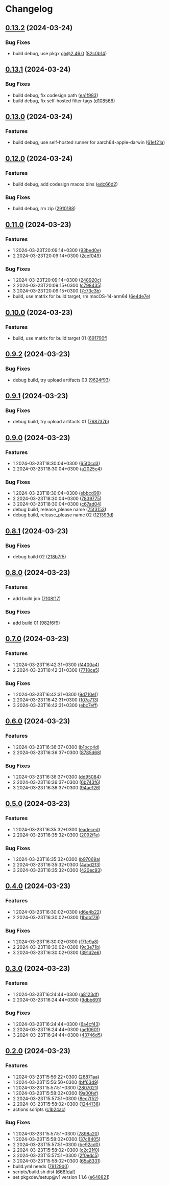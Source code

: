 # Changelog

## [0.13.2](https://github.com/chudnyi/release-playground/compare/v0.13.1...v0.13.2) (2024-03-24)


### Bug Fixes

* build debug, use pkgx gh@2.46.0 ([82c0b14](https://github.com/chudnyi/release-playground/commit/82c0b1405000b7689bf0e22d38a65b5ec6489598))

## [0.13.1](https://github.com/chudnyi/release-playground/compare/v0.13.0...v0.13.1) (2024-03-24)


### Bug Fixes

* build debug, fix codesign path ([ea1f983](https://github.com/chudnyi/release-playground/commit/ea1f983029a795a70eb601e3bb0457987ea674aa))
* build debug, fix self-hosted filter tags ([d108566](https://github.com/chudnyi/release-playground/commit/d108566414abe3330ad28b3f09fdc549cffd2678))

## [0.13.0](https://github.com/chudnyi/release-playground/compare/v0.12.0...v0.13.0) (2024-03-24)


### Features

* build debug, use self-hosted runner for aarch64-apple-darwin ([61ef21a](https://github.com/chudnyi/release-playground/commit/61ef21a70c67403f32f55d112387d46923df251b))

## [0.12.0](https://github.com/chudnyi/release-playground/compare/v0.11.0...v0.12.0) (2024-03-24)


### Features

* build debug, add codesign macos bins ([edc66d2](https://github.com/chudnyi/release-playground/commit/edc66d23e4fa6e9926171bfb47d60b3d5283df26))


### Bug Fixes

* build debug, rm zip ([2910188](https://github.com/chudnyi/release-playground/commit/2910188fea055abb2bec0711b4a64213b43c0136))

## [0.11.0](https://github.com/chudnyi/release-playground/compare/v0.10.0...v0.11.0) (2024-03-23)


### Features

* 1 2024-03-23T20:09:14+0300 ([93bed0e](https://github.com/chudnyi/release-playground/commit/93bed0e956b4c498c65c926dd4b1efdd9130c499))
* 2 2024-03-23T20:09:14+0300 ([2cef049](https://github.com/chudnyi/release-playground/commit/2cef049967b8df898d59b15fa2661fe65ee777ea))


### Bug Fixes

* 1 2024-03-23T20:09:14+0300 ([248920c](https://github.com/chudnyi/release-playground/commit/248920ce007d4265112786abaa16815e97290cd8))
* 2 2024-03-23T20:09:15+0300 ([c798435](https://github.com/chudnyi/release-playground/commit/c7984359a3029e2aed01847c0420a4b95f10a28d))
* 3 2024-03-23T20:09:15+0300 ([7c73c3b](https://github.com/chudnyi/release-playground/commit/7c73c3bb7a97a6c1ca5b534adcd7fa8d2c0a8e71))
* build, use matrix for build target, rm macOS-14-arm64 ([6e4de7e](https://github.com/chudnyi/release-playground/commit/6e4de7ecaad33683b8f56007f1089262003d66d4))

## [0.10.0](https://github.com/chudnyi/release-playground/compare/v0.9.2...v0.10.0) (2024-03-23)


### Features

* build, use matrix for build target 01 ([691790f](https://github.com/chudnyi/release-playground/commit/691790f8953ebe9cf51763f486004a045a05a5f1))

## [0.9.2](https://github.com/chudnyi/release-playground/compare/v0.9.1...v0.9.2) (2024-03-23)


### Bug Fixes

* debug build, try upload artifacts 03 ([9624f93](https://github.com/chudnyi/release-playground/commit/9624f933b256538aa85dec37f69c0da3cde63a65))

## [0.9.1](https://github.com/chudnyi/release-playground/compare/v0.9.0...v0.9.1) (2024-03-23)


### Bug Fixes

* debug build, try upload artifacts 01 ([768737b](https://github.com/chudnyi/release-playground/commit/768737bc8a9fdd480a45a5150922037f137ab9c4))

## [0.9.0](https://github.com/chudnyi/release-playground/compare/v0.8.1...v0.9.0) (2024-03-23)


### Features

* 1 2024-03-23T18:30:04+0300 ([65f0cd3](https://github.com/chudnyi/release-playground/commit/65f0cd3680028434ddabb4feedf91528e91669d1))
* 2 2024-03-23T18:30:04+0300 ([a2025e4](https://github.com/chudnyi/release-playground/commit/a2025e4e2f01e1df9880d997d5c55dfd9d1d8a89))


### Bug Fixes

* 1 2024-03-23T18:30:04+0300 ([ebbcd99](https://github.com/chudnyi/release-playground/commit/ebbcd995d958417a9b21ebf6a3e974b11a2bb28f))
* 2 2024-03-23T18:30:04+0300 ([7839775](https://github.com/chudnyi/release-playground/commit/783977533ba444aab550aaadc1fa961d095e57f2))
* 3 2024-03-23T18:30:04+0300 ([c67ad04](https://github.com/chudnyi/release-playground/commit/c67ad041b0d48984f8b2332267671d6e3dca274b))
* debug build, release_please name ([75f3153](https://github.com/chudnyi/release-playground/commit/75f3153eaa48336befe42d6888bf6f454b76ac34))
* debug build, release_please name 02 ([121393d](https://github.com/chudnyi/release-playground/commit/121393d294bfee0cd891b68e85001de010a5ed08))

## [0.8.1](https://github.com/chudnyi/release-playground/compare/v0.8.0...v0.8.1) (2024-03-23)


### Bug Fixes

* debug build 02 ([218b7f5](https://github.com/chudnyi/release-playground/commit/218b7f5849e196134d119bbd0c2222e97ffc686a))

## [0.8.0](https://github.com/chudnyi/release-playground/compare/v0.7.0...v0.8.0) (2024-03-23)


### Features

* add build job ([7108f17](https://github.com/chudnyi/release-playground/commit/7108f177ebe85c59fd2ae0babeb2a9ad040a4635))


### Bug Fixes

* add build 01 ([982f6f9](https://github.com/chudnyi/release-playground/commit/982f6f9edb38ab7e8d9f18bce125516fd9f08d07))

## [0.7.0](https://github.com/chudnyi/release-playground/compare/v0.6.0...v0.7.0) (2024-03-23)


### Features

* 1 2024-03-23T16:42:31+0300 ([f4400a4](https://github.com/chudnyi/release-playground/commit/f4400a4a5af7b734d13a6c2768d8e2703a50f8c7))
* 2 2024-03-23T16:42:31+0300 ([7718ce5](https://github.com/chudnyi/release-playground/commit/7718ce53aa1d6c749fa0dd10ae50eb562ffa24e9))


### Bug Fixes

* 1 2024-03-23T16:42:31+0300 ([9d710e1](https://github.com/chudnyi/release-playground/commit/9d710e1feb169e37ef3d3b0029250db62e42dba1))
* 2 2024-03-23T16:42:31+0300 ([107a713](https://github.com/chudnyi/release-playground/commit/107a713b824ad02701b1feb776a9a198ba50bdee))
* 3 2024-03-23T16:42:31+0300 ([ebc7eff](https://github.com/chudnyi/release-playground/commit/ebc7effeb7697f609f98c7045eb68f727d5450af))

## [0.6.0](https://github.com/chudnyi/release-playground/compare/v0.5.0...v0.6.0) (2024-03-23)


### Features

* 1 2024-03-23T16:36:37+0300 ([b1bcc4d](https://github.com/chudnyi/release-playground/commit/b1bcc4d788df051ad7de078f8c0d4e9234227118))
* 2 2024-03-23T16:36:37+0300 ([8785d68](https://github.com/chudnyi/release-playground/commit/8785d6826c0cb61958119cd6088ec71ae250be07))


### Bug Fixes

* 1 2024-03-23T16:36:37+0300 ([dd95084](https://github.com/chudnyi/release-playground/commit/dd95084cf7f700ad0cf8706a0b0295de5de951fa))
* 2 2024-03-23T16:36:37+0300 ([6b743f6](https://github.com/chudnyi/release-playground/commit/6b743f6d0ccd7cf0e3d5cc924216b9415f28e87f))
* 3 2024-03-23T16:36:37+0300 ([94ae126](https://github.com/chudnyi/release-playground/commit/94ae126cc01b9adf3fed6f1c73bc8ca5d2ad1f1c))

## [0.5.0](https://github.com/chudnyi/release-playground/compare/v0.4.0...v0.5.0) (2024-03-23)


### Features

* 1 2024-03-23T16:35:32+0300 ([eadeced](https://github.com/chudnyi/release-playground/commit/eadecedb5d5b230778a293701629750652ae9f90))
* 2 2024-03-23T16:35:32+0300 ([2092f1e](https://github.com/chudnyi/release-playground/commit/2092f1e13c722320efc41ee10e335235c8b7c621))


### Bug Fixes

* 1 2024-03-23T16:35:32+0300 ([b97069a](https://github.com/chudnyi/release-playground/commit/b97069a25e99cadf10df1ffd13cf15451415603e))
* 2 2024-03-23T16:35:32+0300 ([4abd2f3](https://github.com/chudnyi/release-playground/commit/4abd2f3c261dc076a25b13ce4da807df00a0efaf))
* 3 2024-03-23T16:35:32+0300 ([420ec93](https://github.com/chudnyi/release-playground/commit/420ec934db422ea7a40cb85131fd9b3cc9445a92))

## [0.4.0](https://github.com/chudnyi/release-playground/compare/v0.3.0...v0.4.0) (2024-03-23)


### Features

* 1 2024-03-23T16:30:02+0300 ([d6e4b22](https://github.com/chudnyi/release-playground/commit/d6e4b22b61016bc63b37318a1e789e9077ae266a))
* 2 2024-03-23T16:30:02+0300 ([1bdbf78](https://github.com/chudnyi/release-playground/commit/1bdbf78f7aff8bc8a33dfebaa348761ed1b0f481))


### Bug Fixes

* 1 2024-03-23T16:30:02+0300 ([f71e9a8](https://github.com/chudnyi/release-playground/commit/f71e9a851695ca6cf332ab8f0b034b0f5cd9dde1))
* 2 2024-03-23T16:30:02+0300 ([9c3e71b](https://github.com/chudnyi/release-playground/commit/9c3e71b3d779855f6cb5d2647ac554a320718075))
* 3 2024-03-23T16:30:02+0300 ([391d2e6](https://github.com/chudnyi/release-playground/commit/391d2e6e9f95ae3c70e95489d5d960bd5b0fd7f7))

## [0.3.0](https://github.com/chudnyi/release-playground/compare/v0.2.0...v0.3.0) (2024-03-23)


### Features

* 1 2024-03-23T16:24:44+0300 ([a8123df](https://github.com/chudnyi/release-playground/commit/a8123df7cc830ee148d1dda5a3b6b0ece4301c6f))
* 2 2024-03-23T16:24:44+0300 ([9dbb691](https://github.com/chudnyi/release-playground/commit/9dbb69155e4df7af75e20c84b5e4e1f9b599d1ae))


### Bug Fixes

* 1 2024-03-23T16:24:44+0300 ([6a4cf43](https://github.com/chudnyi/release-playground/commit/6a4cf432623cb03f8551525d5e700b3072959ac8))
* 2 2024-03-23T16:24:44+0300 ([ae10601](https://github.com/chudnyi/release-playground/commit/ae106014536f686c2a71e91b7d616194e9f33be5))
* 3 2024-03-23T16:24:44+0300 ([43746d5](https://github.com/chudnyi/release-playground/commit/43746d51381e93c54109cb90072688037d24b852))

## [0.2.0](https://github.com/chudnyi/release-playground/compare/v0.1.0...v0.2.0) (2024-03-23)


### Features

* 1 2024-03-23T15:56:22+0300 ([28871aa](https://github.com/chudnyi/release-playground/commit/28871aa27f71d3aed36f05027f67b0e7057d3603))
* 1 2024-03-23T15:56:50+0300 ([bff63d9](https://github.com/chudnyi/release-playground/commit/bff63d97f7ad55be41c213dd5a6efbf31ccd5f5f))
* 1 2024-03-23T15:57:51+0300 ([2807021](https://github.com/chudnyi/release-playground/commit/2807021b010443ddd4dce3e27f978ae5f3df0bf0))
* 1 2024-03-23T15:58:02+0300 ([9a00fef](https://github.com/chudnyi/release-playground/commit/9a00fefdaf12dd8ce2622ca17fd01c277402fc61))
* 2 2024-03-23T15:57:51+0300 ([8ec7f52](https://github.com/chudnyi/release-playground/commit/8ec7f5272f8cbe43621be7be66e8009fe91c9f30))
* 2 2024-03-23T15:58:02+0300 ([1244138](https://github.com/chudnyi/release-playground/commit/124413851152e1e1ab63a287fcfea9d353f9cd72))
* actions scripts ([c1b24ac](https://github.com/chudnyi/release-playground/commit/c1b24ac5480019363fae8dbb07d5740bd0251aa5))


### Bug Fixes

* 1 2024-03-23T15:57:51+0300 ([7898a20](https://github.com/chudnyi/release-playground/commit/7898a20d58c7f618716a95f9aec0dbe230951d2e))
* 1 2024-03-23T15:58:02+0300 ([37c8405](https://github.com/chudnyi/release-playground/commit/37c8405009cec0f25fac7b2b5dadb7015491962b))
* 2 2024-03-23T15:57:51+0300 ([be92ad0](https://github.com/chudnyi/release-playground/commit/be92ad0a9fe08b87bc4c51cc037bb8c2e2954cdb))
* 2 2024-03-23T15:58:02+0300 ([c2c21f0](https://github.com/chudnyi/release-playground/commit/c2c21f0e18d96390ce789e20161025afb145883c))
* 3 2024-03-23T15:57:51+0300 ([2f0edc5](https://github.com/chudnyi/release-playground/commit/2f0edc5b89b4b08c386d1438357d2f87b2266017))
* 3 2024-03-23T15:58:02+0300 ([65a8331](https://github.com/chudnyi/release-playground/commit/65a8331d7a0660c5386aa6e59a61018ed1aa988a))
* build.yml needs ([79129d0](https://github.com/chudnyi/release-playground/commit/79129d0c3a0414a7576aadf180f09274780ca997))
* scripts/build.sh dist ([668fdaf](https://github.com/chudnyi/release-playground/commit/668fdaf4bb0a3873013502a4927ee44cf09acf20))
* set pkgxdev/setup@v1 version 1.1.6 ([e648821](https://github.com/chudnyi/release-playground/commit/e64882134ce6d406adac36f8f0ae50743a4b340a))
